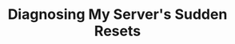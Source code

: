 ---
slug: diagnosing-my-server
title: Diagnosing My Server's Sudden Resets
tags: linux server reset reboot crash
overline: Two weeks of problem solving.
published: 22th June 2020
---
